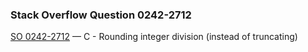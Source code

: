 ### Stack Overflow Question 0242-2712

[SO 0242-2712](http://stackoverflow.com/q/02422712) &mdash;
C - Rounding integer division (instead of truncating)
